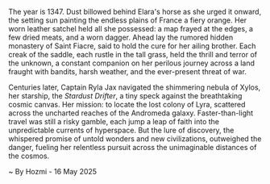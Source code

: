 
The year is 1347.  Dust billowed behind Elara's horse as she urged it onward, the setting sun painting the endless plains of France a fiery orange. Her worn leather satchel held all she possessed: a map frayed at the edges, a few dried meats, and a worn dagger.  Ahead lay the rumored hidden monastery of Saint Fiacre, said to hold the cure for her ailing brother.  Each creak of the saddle, each rustle in the tall grass, held the thrill and terror of the unknown, a constant companion on her perilous journey across a land fraught with bandits, harsh weather, and the ever-present threat of war.

Centuries later, Captain Ryla Jax navigated the shimmering nebula of Xylos, her starship, the *Stardust Drifter*, a tiny speck against the breathtaking cosmic canvas.  Her mission: to locate the lost colony of Lyra, scattered across the uncharted reaches of the Andromeda galaxy.  Faster-than-light travel was still a risky gamble, each jump a leap of faith into the unpredictable currents of hyperspace.  But the lure of discovery, the whispered promise of untold wonders and new civilizations, outweighed the danger, fueling her relentless pursuit across the unimaginable distances of the cosmos.

~ By Hozmi - 16 May 2025
